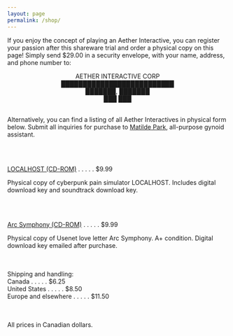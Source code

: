 ```yaml
---
layout: page
permalink: /shop/
---
```

<article>
<div class="dos">
<p>If you enjoy the concept of playing an Aether Interactive, you can register your passion after this shareware trial and order a physical copy on this page! Simply send $29.00 in a security envelope, with your name, address, and phone number to:</p>

<div style="text-align: center;">AETHER INTERACTIVE CORP<br/>
██████████████████████████<br/>
███████, ███████<br/>
███ ███</div><br/>

<p>Alternatively, you can find a listing of all Aether Interactives in physical form below. Submit all inquiries for purchase to <a href="mailto:matilde@park.computer">Matilde Park</a>, all-purpose gynoid assistant.</p><br/><br/>

<a href="/img/Local.jpg">LOCALHOST (CD-ROM)</a> . . . . . $9.99<br/>
<p>Physical copy of cyberpunk pain simulator LOCALHOST. Includes digital download key and soundtrack download key.</p><br/><br/>

<a href="/img/Arc.jpg">Arc Symphony (CD-ROM)</a> . . . . . $9.99 <br/>
<p>Physical copy of Usenet love letter Arc Symphony. A+ condition. Digital download key emailed after purchase.</p><br/><br/>
<div class="center">
Shipping and handling:<br/>
Canada . . . . . $6.25 <br/>
United States . . . . . $8.50 <br/>
Europe and elsewhere . . . . . $11.50</div><br/><br/>
<p>All prices in Canadian dollars.</p></div>
</article>